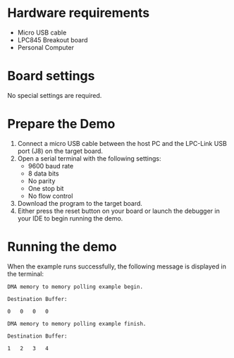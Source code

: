 Hardware requirements
=====================
- Micro USB cable
- LPC845 Breakout board
- Personal Computer

Board settings
==============
No special settings are required.

Prepare the Demo
===============
1.  Connect a micro USB cable between the host PC and the LPC-Link USB port (J8) on the target board.
2.  Open a serial terminal with the following settings:
    - 9600 baud rate
    - 8 data bits
    - No parity
    - One stop bit
    - No flow control
3.  Download the program to the target board.
4.  Either press the reset button on your board or launch the debugger in your IDE to begin running the demo.

Running the demo
===============
When the example runs successfully, the following message is displayed in the terminal:
~~~~~~~~~~~~~~~~~~~~~
DMA memory to memory polling example begin.

Destination Buffer:

0   0   0   0

DMA memory to memory polling example finish.

Destination Buffer:

1   2   3   4
~~~~~~~~~~~~~~~~~~~~~

